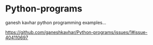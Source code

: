 # Python-programs
ganesh kavhar python programming examples...


https://github.com/ganeshkavhar/Python-programs/issues/1#issue-404110697
